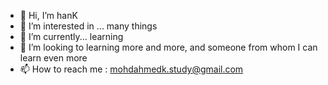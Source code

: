 - 👋 Hi, I’m hanK 
- 👀 I’m interested in ... many things
- 🌱 I’m currently... learning 
- 💞️ I’m looking to learning more and more, and someone from whom I can learn even more
- 📫 How to reach me : mohdahmedk.study@gmail.com

<!---
hanK1008/hanK1008 is a ✨ special ✨ repository because its `README.md` (this file) appears on your GitHub profile.
You can click the Preview link to take a look at your changes.
--->
